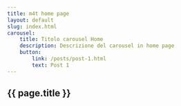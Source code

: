 ```yaml
---
title: m4t home page
layout: default
slug: index.html
carousel:
    title: Titolo carousel Home
    description: Descrizione del carousel in home page
    button:
        link: /posts/post-1.html
        text: Post 1
---
```

<section class="sec-1">
  <div class="container">
    <h1>{{ page.title }}</h1>
  </div>
</section>
